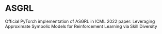 # ASGRL
Official PyTorch implementation of ASGRL in ICML 2022 paper: Leveraging Approximate Symbolic Models for Reinforcement Learning via Skill Diversity
